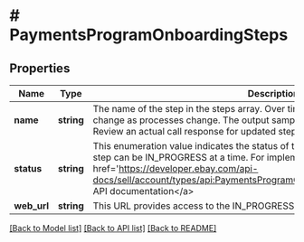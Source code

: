 # # PaymentsProgramOnboardingSteps

## Properties

Name | Type | Description | Notes
------------ | ------------- | ------------- | -------------
**name** | **string** | The name of the step in the steps array. Over time, these names are subject to change as processes change. The output sample contains example step names. Review an actual call response for updated step names. | [optional]
**status** | **string** | This enumeration value indicates the status of the associated step. Note: Only one step can be IN_PROGRESS at a time. For implementation help, refer to &lt;a href&#x3D;&#39;https://developer.ebay.com/api-docs/sell/account/types/api:PaymentsProgramOnboardingStepStatus&#39;&gt;eBay API documentation&lt;/a&gt; | [optional]
**web_url** | **string** | This URL provides access to the IN_PROGRESS step. | [optional]

[[Back to Model list]](../../README.md#models) [[Back to API list]](../../README.md#endpoints) [[Back to README]](../../README.md)
